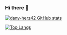 ### Hi there 👋

[![dany-herz42 GitHub stats](https://github-readme-stats.vercel.app/api?username=dany-herz42&show_icons=true&theme=tokyonight)](https://github.com/dany-herz42/github-readme-stats)

[![Top Langs](https://github-readme-stats.vercel.app/api/top-langs/?username=dany-herz42&hide_progress=true)](https://github.com/dany-herz42/github-readme-stats)

<!--
**dany-herz42/dany-herz42** is a ✨ _special_ ✨ repository because its `README.md` (this file) appears on your GitHub profile.

Here are some ideas to get you started:

- 🔭 I’m currently working on ...
- 🌱 I’m currently learning ...
- 👯 I’m looking to collaborate on ...
- 🤔 I’m looking for help with ...
- 💬 Ask me about ...
- 📫 How to reach me: ...
- 😄 Pronouns: ...
- ⚡ Fun fact: ...
-->
